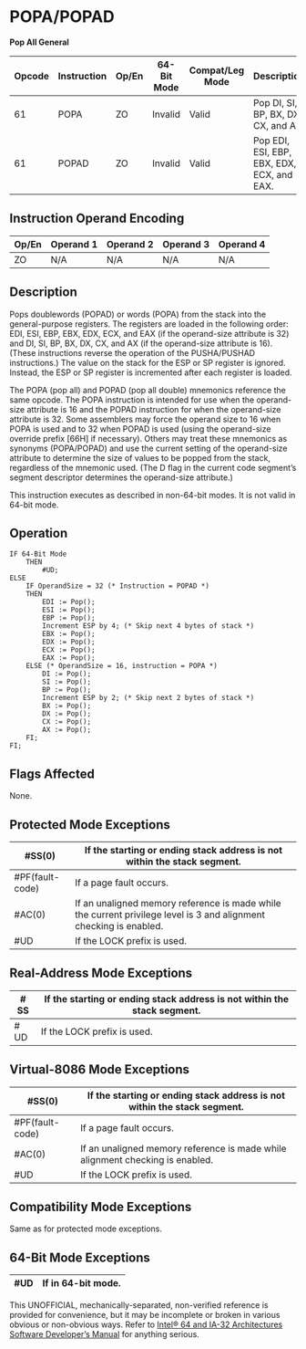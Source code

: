 # POPA/POPAD

**Pop All General**

| Opcode | Instruction | Op/En | 64-Bit Mode | Compat/Leg Mode | Description                                |
| ------ | ----------- | ----- | ----------- | --------------- | ------------------------------------------ |
| 61     | POPA        | ZO    | Invalid     | Valid           | Pop DI, SI, BP, BX, DX, CX, and AX.        |
| 61     | POPAD       | ZO    | Invalid     | Valid           | Pop EDI, ESI, EBP, EBX, EDX, ECX, and EAX. |

## Instruction Operand Encoding

| Op/En | Operand 1 | Operand 2 | Operand 3 | Operand 4 |
| ----- | --------- | --------- | --------- | --------- |
| ZO    | N/A       | N/A       | N/A       | N/A       |

## Description

Pops doublewords (POPAD) or words (POPA) from the stack into the general-purpose registers. The registers are loaded in the following order: EDI, ESI, EBP, EBX, EDX, ECX, and EAX (if the operand-size attribute is 32) and DI, SI, BP, BX, DX, CX, and AX (if the operand-size attribute is 16). (These instructions reverse the operation of the PUSHA/PUSHAD instructions.) The value on the stack for the ESP or SP register is ignored. Instead, the ESP or SP register is incremented after each register is loaded.

The POPA (pop all) and POPAD (pop all double) mnemonics reference the same opcode. The POPA instruction is intended for use when the operand-size attribute is 16 and the POPAD instruction for when the operand-size attribute is 32. Some assemblers may force the operand size to 16 when POPA is used and to 32 when POPAD is used (using the operand-size override prefix [66H] if necessary). Others may treat these mnemonics as synonyms (POPA/POPAD) and use the current setting of the operand-size attribute to determine the size of values to be popped from the stack, regardless of the mnemonic used. (The D flag in the current code segment’s segment descriptor determines the operand-size attribute.)

This instruction executes as described in non-64-bit modes. It is not valid in 64-bit mode.

## Operation

```
IF 64-Bit Mode
    THEN
        #​​​UD;
ELSE
    IF OperandSize = 32 (* Instruction = POPAD *)
    THEN
        EDI := Pop();
        ESI := Pop();
        EBP := Pop();
        Increment ESP by 4; (* Skip next 4 bytes of stack *)
        EBX := Pop();
        EDX := Pop();
        ECX := Pop();
        EAX := Pop();
    ELSE (* OperandSize = 16, instruction = POPA *)
        DI := Pop();
        SI := Pop();
        BP := Pop();
        Increment ESP by 2; (* Skip next 2 bytes of stack *)
        BX := Pop();
        DX := Pop();
        CX := Pop();
        AX := Pop();
    FI;
FI;

```

## Flags Affected

None.

## Protected Mode Exceptions

| \#​​​​​SS(0)      | If the starting or ending stack address is not within the stack segment.                                           |
| ----------------- | ------------------------------------------------------------------------------------------------------------------ |
| \#​PF(fault-code) | If a page fault occurs.                                                                                            |
| \#​AC(0)          | If an unaligned memory reference is made while the current privilege level is 3 and alignment checking is enabled. |
| #​​​UD            | If the LOCK prefix is used.                                                                                        |

## Real-Address Mode Exceptions

| \#​​​​​SS | If the starting or ending stack address is not within the stack segment. |
| --------- | ------------------------------------------------------------------------ |
| #​​​UD    | If the LOCK prefix is used.                                              |

## Virtual-8086 Mode Exceptions

| \#​​​​​SS(0)      | If the starting or ending stack address is not within the stack segment.      |
| ----------------- | ----------------------------------------------------------------------------- |
| \#​PF(fault-code) | If a page fault occurs.                                                       |
| \#​AC(0)          | If an unaligned memory reference is made while alignment checking is enabled. |
| #​​​UD            | If the LOCK prefix is used.                                                   |

## Compatibility Mode Exceptions

Same as for protected mode exceptions.

## 64-Bit Mode Exceptions

| #​​​UD | If in 64-bit mode. |
| ------ | ------------------ |

This UNOFFICIAL, mechanically-separated, non-verified reference is provided for convenience, but it may be
incomplete or broken in various obvious or non-obvious
ways. Refer to [Intel® 64 and IA-32 Architectures Software Developer’s Manual](https://software.intel.com/en-us/download/intel-64-and-ia-32-architectures-sdm-combined-volumes-1-2a-2b-2c-2d-3a-3b-3c-3d-and-4) for anything serious.
